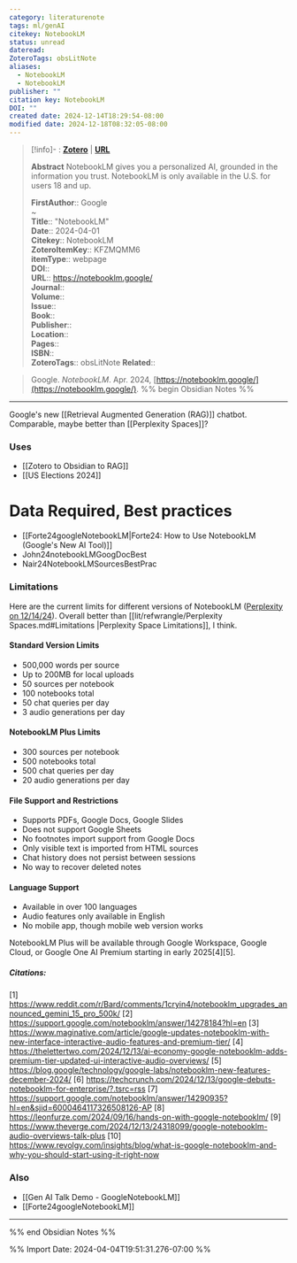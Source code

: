 ```yaml
---
category: literaturenote
tags: ml/genAI
citekey: NotebookLM
status: unread
dateread: 
ZoteroTags: obsLitNote
aliases:
  - NotebookLM
  - NotebookLM
publisher: ""
citation key: NotebookLM
DOI: ""
created date: 2024-12-14T18:29:54-08:00
modified date: 2024-12-18T08:32:05-08:00
---
```


> [!info]- : [**Zotero**](zotero://select/library/items/KFZMQMM6)   | [**URL**](https://notebooklm.google/)
>
> 
> **Abstract**
> NotebookLM gives you a personalized AI, grounded in the information you trust. NotebookLM is only available in the U.S. for users 18 and up.
> 
> 
> **FirstAuthor**:: Google  
~    
> **Title**:: "NotebookLM"  
> **Date**:: 2024-04-01  
> **Citekey**:: NotebookLM  
> **ZoteroItemKey**:: KFZMQMM6  
> **itemType**:: webpage  
> **DOI**::   
> **URL**:: https://notebooklm.google/  
> **Journal**::   
> **Volume**::   
> **Issue**::   
> **Book**::   
> **Publisher**::   
> **Location**::    
> **Pages**::   
> **ISBN**::   
> **ZoteroTags**:: obsLitNote
>**Related**:: 

> Google. _NotebookLM_. Apr. 2024, [https://notebooklm.google/](https://notebooklm.google/).
%% begin Obsidian Notes %%
___

Google's new [[Retrieval Augmented Generation (RAG)]] chatbot. Comparable, maybe better than [[Perplexity Spaces]]?
### Uses
- [[Zotero to Obsidian to RAG]]
- [[US Elections 2024]]
# Data Required, Best practices
- [[Forte24googleNotebookLM|Forte24: How to Use NotebookLM (Google's New AI Tool)]] 
- John24notebookLMGoogDocBest
- Nair24NotebookLMSourcesBestPrac
### Limitations
Here are the current limits for different versions of NotebookLM ([Perplexity on 12/14/24](https://www.perplexity.ai/search/i-have-a-onedrive-personal-acc-iznGMCQMQsGA0LivBMkFqw#7)). Overall better than [[lit/refwrangle/Perplexity Spaces.md#Limitations |Perplexity Space Limitations]], I think.
#### Standard Version Limits
- 500,000 words per source
- Up to 200MB for local uploads
- 50 sources per notebook
- 100 notebooks total
- 50 chat queries per day
- 3 audio generations per day
#### NotebookLM Plus Limits
- 300 sources per notebook
- 500 notebooks total
- 500 chat queries per day
- 20 audio generations per day
#### File Support and Restrictions
- Supports PDFs, Google Docs, Google Slides
- Does not support Google Sheets
- No footnotes import support from Google Docs
- Only visible text is imported from HTML sources
- Chat history does not persist between sessions
- No way to recover deleted notes
#### Language Support
- Available in over 100 languages
- Audio features only available in English
- No mobile app, though mobile web version works

NotebookLM Plus will be available through Google Workspace, Google Cloud, or Google One AI Premium starting in early 2025[4][5].
##### Citations:
[1] https://www.reddit.com/r/Bard/comments/1cryin4/notebooklm_upgrades_announced_gemini_15_pro_500k/
[2] https://support.google.com/notebooklm/answer/14278184?hl=en
[3] https://www.maginative.com/article/google-updates-notebooklm-with-new-interface-interactive-audio-features-and-premium-tier/
[4] https://thelettertwo.com/2024/12/13/ai-economy-google-notebooklm-adds-premium-tier-updated-ui-interactive-audio-overviews/
[5] https://blog.google/technology/google-labs/notebooklm-new-features-december-2024/
[6] https://techcrunch.com/2024/12/13/google-debuts-notebooklm-for-enterprise/?.tsrc=rss
[7] https://support.google.com/notebooklm/answer/14290935?hl=en&sjid=6000464117326508126-AP
[8] https://leonfurze.com/2024/09/16/hands-on-with-google-notebooklm/
[9] https://www.theverge.com/2024/12/13/24318099/google-notebooklm-audio-overviews-talk-plus
[10] https://www.revolgy.com/insights/blog/what-is-google-notebooklm-and-why-you-should-start-using-it-right-now

### Also
- [[Gen AI Talk Demo - GoogleNotebookLM]]
- [[Forte24googleNotebookLM]]
___
%% end Obsidian Notes %%



%% Import Date: 2024-04-04T19:51:31.276-07:00 %%
